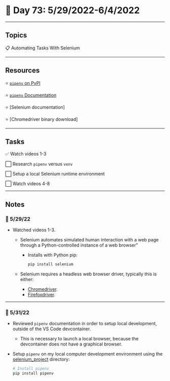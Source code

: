 # :calendar: Day 73: 5/29/2022-6/4/2022

---

## Topics

:clipboard: Automating Tasks With Selenium

---

## Resources

:star: [`pipenv` on PyPI](https://pypi.org/project/pipenv)

:star: [`pipenv` Documentation](https://pipenv.pypa.io/en/latest)

:star: [Selenium documentation]

:star: [Chromedriver binary download]

---

## Tasks

:white_check_mark: Watch videos 1-3

:white_large_square: Research `pipenv` versus `venv`

:white_large_square: Setup a local Selenium runtime environment

:white_large_square: Watch videos 4-8

---

## Notes

### :notebook: 5/29/22

- Watched videos 1-3.
    - Selenium automates simulated human interaction with a web page through a Python-controlled instance of a web browser"
        - Installs with Python pip:

            ```bash
            pip install selenium
            ```

    - Selenium requires a headless web browser driver, typically this is either:
        - [Chromedriver](./#).
        - [Firefoxdriver](./#).

---

### :notebook: 5/31/22

- Reviewed `pipenv` documentation in order to setup local development, outside of the VS Code devcontainer.
    - This is necessary to launch a local browser, because the devcontainer does not have a graphical browser.

- Setup `pipenv` on my local computer development environment using the [selenium_project](https://github.com/timothyhull/100daysofcode/main/blob/days/_73/selenium_project) directory:

    ```bash
    # Install pipenv
    pip install pipenv


    ```
